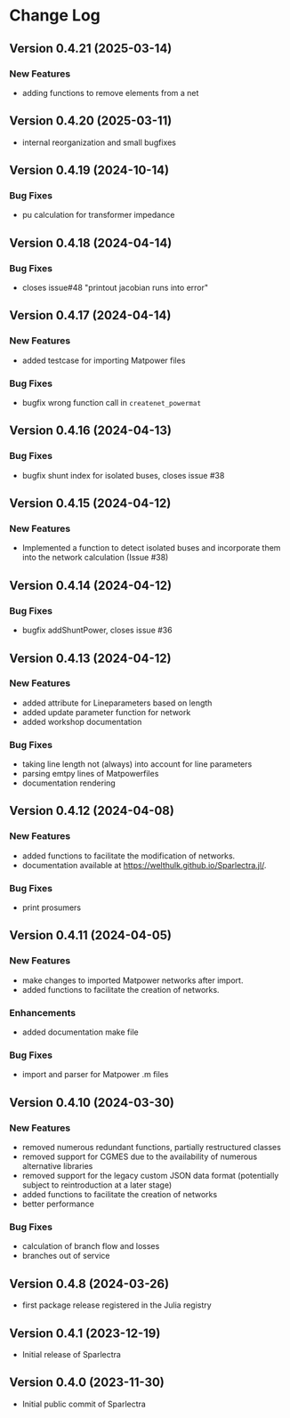 # Change Log
## Version 0.4.21 (2025-03-14)
### New Features
 - adding functions to remove elements from a net

## Version 0.4.20 (2025-03-11)
 -  internal reorganization and small bugfixes 
 
## Version 0.4.19 (2024-10-14)
### Bug Fixes
 - pu calculation for transformer impedance

## Version 0.4.18 (2024-04-14)

### Bug Fixes
 - closes issue#48 "printout jacobian runs into error"

## Version 0.4.17 (2024-04-14)
### New Features
 - added testcase for importing Matpower files

### Bug Fixes
 - bugfix wrong function call in `createnet_powermat`

## Version 0.4.16 (2024-04-13)
### Bug Fixes
- bugfix shunt index for isolated buses, closes issue #38

## Version 0.4.15 (2024-04-12)
### New Features
- Implemented a function to detect isolated buses and incorporate them into the network calculation (Issue #38)

## Version 0.4.14 (2024-04-12)
### Bug Fixes
- bugfix addShuntPower, closes issue #36

## Version 0.4.13 (2024-04-12)
### New Features
- added attribute for Lineparameters based on length
- added update parameter function for network
- added workshop documentation

### Bug Fixes
- taking line length not (always) into account for line parameters
- parsing emtpy lines of Matpowerfiles
- documentation rendering

## Version 0.4.12 (2024-04-08)
### New Features
- added functions to facilitate the modification of networks.
- documentation available at https://welthulk.github.io/Sparlectra.jl/.

### Bug Fixes
- print prosumers

## Version 0.4.11 (2024-04-05)
### New Features
- make changes to imported Matpower networks after import.
- added functions to facilitate the creation of networks.

### Enhancements
- added documentation make file

### Bug Fixes
- import and parser for Matpower .m files

## Version 0.4.10 (2024-03-30)

### New Features
 - removed numerous redundant functions, partially restructured classes
 - removed support for CGMES due to the availability of numerous alternative libraries
 - removed support for the legacy custom JSON data format (potentially subject to reintroduction at a later stage)
 - added functions to facilitate the creation of networks
 - better performance
 
### Bug Fixes
- calculation of branch flow and losses
- branches out of service

## Version 0.4.8 (2024-03-26)
- first package release registered in the Julia registry

## Version 0.4.1 (2023-12-19)
- Initial release of Sparlectra

## Version 0.4.0 (2023-11-30)
- Initial public commit of Sparlectra 
